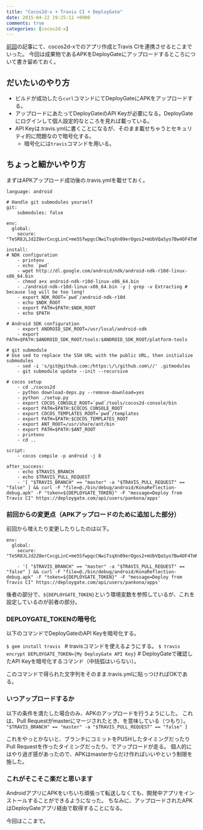 ```yaml
---
title: "Cocos2d-x + Travis CI + DeployGate"
date: 2015-04-22 19:25:11 +0900
comments: true
categories: [cocos2d-x]
---
```


[前回](http://pankona.github.io/blog/2015/04/19/cocos-with-travisci/)の記事にて、cocos2d-xでのアプリ作成とTravis CIを連携させるとこまでいった。
今回は成果物であるAPKをDeployGateにアップロードするところについて書き留めておく。

## だいたいのやり方

* ビルドが成功したら`curl`コマンドにてDeployGateにAPKをアップロードする。
* アップロードにあたってDeployGateのAPI Keyが必要になる。DeployGateにログインして個人設定的なところを見れば載っている。
* API Keyは.travis.ymlに書くことになるが、そのまま載せちゃうとセキュリティ的に問題なので暗号化する。
    * 暗号化には`travis`コマンドを用いる。

## ちょっと細かいやり方

まずはAPKアップロード成功後の.travis.ymlを載せておく。

```
language: android

# Handle git submodules yourself
git:
    submodules: false

env:
  global:
    secure: "TeSR8JLJd2Z0erCxcgLinC+me5SfwpgcCNwiTsqXn09erOgos2+mUbVQaSyo7Bw4OF4TmNpejX+jETd/lL4fTiWRDw6NW/cqEelk57fXJ5mmf5ey+tB1EkMFwd8x7Fw2vBe4xtO8KeohI6D1Gtu1qTYU9t9x4bhAd4qL15Y5osE="

install:
# NDK configuration
    - printenv
    - echo `pwd`
    - wget http://dl.google.com/android/ndk/android-ndk-r10d-linux-x86_64.bin
    - chmod a+x android-ndk-r10d-linux-x86_64.bin
    - ./android-ndk-r10d-linux-x86_64.bin -y | grep -v Extracting # because log will be too long!
    - export NDK_ROOT=`pwd`/android-ndk-r10d
    - echo $NDK_ROOT
    - export PATH=$PATH:$NDK_ROOT
    - echo $PATH

# Android SDK configuration
    - export ANDROID_SDK_ROOT=/usr/local/android-sdk
    - export PATH=$PATH:$ANDROID_SDK_ROOT/tools:$ANDROID_SDK_ROOT/platform-tools

# git submodule
# Use sed to replace the SSH URL with the public URL, then initialize submodules
    - sed -i 's/git@github.com:/https:\/\/github.com\//' .gitmodules
    - git submodule update --init --recursive

# cocos setup 
    - cd ./cocos2d
    - python download-deps.py --remove-download=yes
    - python ./setup.py
    - export COCOS_CONSOLE_ROOT=`pwd`/tools/cocos2d-console/bin
    - export PATH=$PATH:$COCOS_CONSOLE_ROOT
    - export COCOS_TEMPLATES_ROOT=`pwd`/templates
    - export PATH=$PATH:$COCOS_TEMPLATES_ROOT
    - export ANT_ROOT=/usr/share/ant/bin
    - export PATH=$PATH:$ANT_ROOT
    - printenv
    - cd ..

script:
    - cocos compile -p android -j 8

after_success:
    - echo $TRAVIS_BRANCH
    - echo $TRAVIS_PULL_REQUEST
    - '[ "$TRAVIS_BRANCH" == "master" -a "$TRAVIS_PULL_REQUEST" == "false" ] && curl -F "file=@./bin/debug/android/KonaReflection-debug.apk" -F "token=${DEPLOYGATE_TOKEN}" -F "message=Deploy from Travis CI" https://deploygate.com/api/users/pankona/apps'
```

### 前回からの変更点（APKアップロードのために追加した部分）

前回から増えたり変更したりしたのは以下。

```
env:
  global:
    secure: "TeSR8JLJd2Z0erCxcgLinC+me5SfwpgcCNwiTsqXn09erOgos2+mUbVQaSyo7Bw4OF4TmNpejX+jETd/lL4fTiWRDw6NW/cqEelk57fXJ5mmf5ey+tB1EkMFwd8x7Fw2vBe4xtO8KeohI6D1Gtu1qTYU9t9x4bhAd4qL15Y5osE="
```

```
    - '[ "$TRAVIS_BRANCH" == "master" -a "$TRAVIS_PULL_REQUEST" == "false" ] && curl -F "file=@./bin/debug/android/KonaReflection-debug.apk" -F "token=${DEPLOYGATE_TOKEN}" -F "message=Deploy from Travis CI" https://deploygate.com/api/users/pankona/apps'
```

後者の部分で、`${DEPLOYGATE_TOKEN}`という環境変数を参照しているが、これを設定しているのが前者の部分。

### DEPLOYGATE_TOKENの暗号化

以下のコマンドでDeployGateのAPI Keyを暗号化する。

`$ gem install travis ` # travisコマンドを使えるようにする。
`$ travis encrypt DEPLOYGATE_TOKEN={My DeployGate API Key}` # DeployGateで確認したAPI Keyを暗号化するコマンド（中括弧はいらない）。

このコマンドで得られた文字列をそのまま.travis.ymlに貼っつければOKである。

### いつアップロードするか

以下の条件を満たした場合のみ、APKのアップロードを行うようにした。
これは、Pull Requestがmasterにマージされたとき、を意味している（つもり）。
`"$TRAVIS_BRANCH" == "master" -a "$TRAVIS_PULL_REQUEST" == "false" ]`

これをやっとかないと、ブランチにコミットをPUSHしたタイミングだったりPull Requestを作ったタイミングだったり、でアップロードが走る。
個人的にはやり過ぎ感があったので、APKはmasterからだけ作ればいいやという制限を施した。

### これがそこそこ楽だと思います

AndroidアプリにAPKをいちいち頑張って転送しなくても、開発中アプリをインストールすることができるようになった。
ちなみに、アップロードされたAPKはDeployGateアプリ経由で取得することになる。

今回はここまで。


